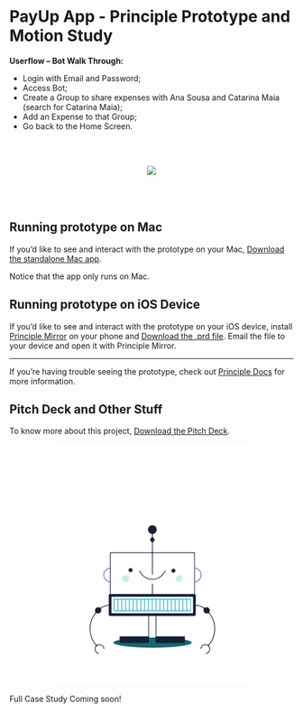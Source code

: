 # PayUp App - Principle Prototype and Motion Study

**Userflow – Bot Walk Through:**

*	Login with Email and Password;
*	Access Bot;
*	Create a Group to share expenses with Ana Sousa and Catarina Maia (search for Catarina Maia);
*	Add an Expense to that Group;
* Go back to the Home Screen.

<br></br>
<p align="center">
<img src="https://github.com/FilipaGo/payup-app-prototype-principle/raw/master/_images_readme/payup_demo.gif" width="300" />
</p>
<br></br>

## Running prototype on Mac
If you’d like to see and interact with the prototype on your Mac, [Download the standalone Mac app](https://github.com/FilipaGo/payup-app-prototype-principle/raw/master/09_bot-walkthrough.zip).

Notice that the app only runs on Mac.

## Running prototype on iOS Device
If you’d like to see and interact with the prototype on your iOS device, install [Principle Mirror](https://itunes.apple.com/us/app/principle-mirror-ui-design/id991911319?ls=1&mt=8) on your phone and [Download the .prd file](https://github.com/FilipaGo/payup-app-prototype-principle/raw/master/09_bot-walkthrough.prd). Email the file to your device and open it with Principle Mirror.

***

If you’re having trouble seeing the prototype, check out [Principle Docs](http://principleformac.com/docs.html#sharing) for more information.

## Pitch Deck and Other Stuff
To know more about this project, [Download the Pitch Deck](https://github.com/FilipaGo/payup-app-prototype-principle/raw/master/_docs_readme/pitch_payup.key).

<p align="center">
<img src="https://raw.githubusercontent.com/FilipaGo/payup-app-prototype-principle/master/_images_readme/payup-bot.gif" width="363" height="427" />
</p>

Full Case Study Coming soon!
